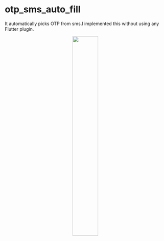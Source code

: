 # otp_sms_auto_fill

It automatically picks OTP from sms.I implemented this without using any Flutter plugin.

<p align="center">
  <img 
    width=40%
    height=40%
    src="https://user-images.githubusercontent.com/101565812/199654944-c6b7ae49-445b-4b5f-960b-a2ccb2ad98ec.mp4" >
</p>
